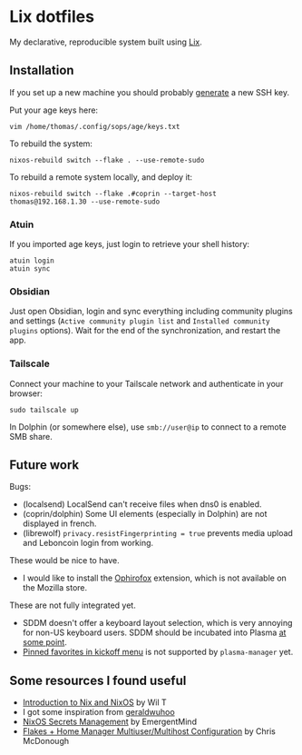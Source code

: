 # Lix dotfiles

My declarative, reproducible system built using [Lix](https://lix.systems/).

## Installation

If you set up a new machine you should probably [generate](https://docs.github.com/en/authentication/connecting-to-github-with-ssh/generating-a-new-ssh-key-and-adding-it-to-the-ssh-agent) a new SSH key.

Put your age keys here:

```console
vim /home/thomas/.config/sops/age/keys.txt
```

To rebuild the system:

```console
nixos-rebuild switch --flake . --use-remote-sudo
```

To rebuild a remote system locally, and deploy it:

```console
nixos-rebuild switch --flake .#coprin --target-host thomas@192.168.1.30 --use-remote-sudo
```

### Atuin

If you imported age keys, just login to retrieve your shell history:

```console
atuin login
atuin sync
```

### Obsidian

Just open Obsidian, login and sync everything including community plugins and settings (`Active community plugin list` and `Installed community plugins` options). Wait for the end of the synchronization, and restart the app.

### Tailscale

Connect your machine to your Tailscale network and authenticate in your browser:

```console
sudo tailscale up
```

In Dolphin (or somewhere else), use `smb://user@ip` to connect to a remote SMB share.

## Future work

Bugs:

- (localsend) LocalSend can't receive files when dns0 is enabled.
- (coprin/dolphin) Some UI elements (especially in Dolphin) are not displayed in french.
- (librewolf) `privacy.resistFingerprinting = true` prevents media upload and Leboncoin login from working.

These would be nice to have.

- I would like to install the [Ophirofox](https://ophirofox.ophir.dev/) extension, which is not available on the Mozilla store.

These are not fully integrated yet.

- SDDM doesn't offer a keyboard layout selection, which is very annoying for non-US keyboard users. SDDM should be incubated into Plasma [at some point](https://invent.kde.org/plasma/plasma-desktop/-/issues/91).
- [Pinned favorites in kickoff menu](https://github.com/nix-community/plasma-manager/issues/376) is not supported by `plasma-manager` yet.

## Some resources I found useful

- [Introduction to Nix and NixOS](https://www.youtube.com/watch?v=QKoQ1gKJY5A&list=PL-saUBvIJzOkjAw_vOac75v-x6EzNzZq-) by Wil T
- I got some inspiration from [geraldwuhoo](https://github.com/geraldwuhoo/nixos-config)
- [NixOS Secrets Management](https://www.youtube.com/watch?v=6EMNHDOY-wo) by EmergentMind
- [Flakes + Home Manager Multiuser/Multihost Configuration](https://www.youtube.com/watch?v=e8vzW5Y8Gzg) by Chris McDonough
